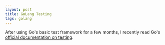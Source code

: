 ```yaml
---
layout: post
title: GoLang Testing
tags: golang
---
```


After using Go's basic test framework for a few months, I recently read Go's <a href="https://golang.org/pkg/testing/" target="_blank">official documentation on testing</a>.


